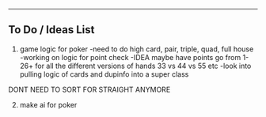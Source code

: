 ------------------------------------------------------------------------
To Do / Ideas List
-----------------------------------------------------------------------

1. game logic for poker
        -need to do high card, pair, triple, quad, full house
        -working on logic for point check
        -IDEA maybe have points go from 1-26+ for all the different versions of hands 33 vs 44 vs 55 etc
        -look into pulling logic of cards and dupinfo into a super class


DONT NEED TO SORT FOR STRAIGHT ANYMORE

2. make ai for poker